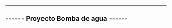 ------------------------------------
------ Proyecto Bomba de agua ------
------------------------------------

